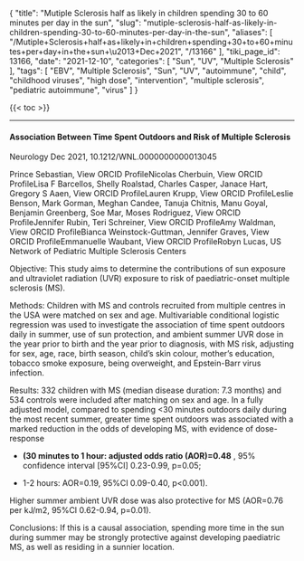 {
    "title": "Mutiple Sclerosis half as likely in children spending 30 to 60 minutes per day in the sun",
    "slug": "mutiple-sclerosis-half-as-likely-in-children-spending-30-to-60-minutes-per-day-in-the-sun",
    "aliases": [
        "/Mutiple+Sclerosis+half+as+likely+in+children+spending+30+to+60+minutes+per+day+in+the+sun+\u2013+Dec+2021",
        "/13166"
    ],
    "tiki_page_id": 13166,
    "date": "2021-12-10",
    "categories": [
        "Sun",
        "UV",
        "Multiple Sclerosis"
    ],
    "tags": [
        "EBV",
        "Multiple Sclerosis",
        "Sun",
        "UV",
        "autoimmune",
        "child",
        "childhood viruses",
        "high dose",
        "intervention",
        "multiple sclerosis",
        "pediatric autoimmune",
        "virus"
    ]
}


{{< toc >}}

---

#### Association Between Time Spent Outdoors and Risk of Multiple Sclerosis

Neurology Dec 2021, 10.1212/WNL.0000000000013045

Prince Sebastian,  View ORCID ProfileNicolas Cherbuin,  View ORCID ProfileLisa F Barcellos, Shelly Roalstad, Charles Casper, Janace Hart, Gregory S Aaen,  View ORCID ProfileLauren Krupp,  View ORCID ProfileLeslie Benson, Mark Gorman, Meghan Candee, Tanuja Chitnis, Manu Goyal, Benjamin Greenberg, Soe Mar, Moses Rodriguez,  View ORCID ProfileJennifer Rubin, Teri Schreiner,  View ORCID ProfileAmy Waldman,  View ORCID ProfileBianca Weinstock-Guttman, Jennifer Graves,  View ORCID ProfileEmmanuelle Waubant,  View ORCID ProfileRobyn Lucas, US Network of Pediatric Multiple Sclerosis Centers

Objective: This study aims to determine the contributions of sun exposure and ultraviolet radiation (UVR) exposure to risk of paediatric-onset multiple sclerosis (MS).

Methods: Children with MS and controls recruited from multiple centres in the USA were matched on sex and age. Multivariable conditional logistic regression was used to investigate the association of time spent outdoors daily in summer, use of sun protection, and ambient summer UVR dose in the year prior to birth and the year prior to diagnosis, with MS risk, adjusting for sex, age, race, birth season, child’s skin colour, mother’s education, tobacco smoke exposure, being overweight, and Epstein-Barr virus infection.

Results: 332 children with MS (median disease duration: 7.3 months) and 534 controls were included after matching on sex and age. In a fully adjusted model, compared to spending <30 minutes outdoors daily during the most recent summer, greater time spent outdoors was associated with a marked reduction in the odds of developing MS, with evidence of dose-response

*  **(30 minutes to 1 hour: adjusted odds ratio (AOR)=0.48** , 95% confidence interval <span>[95%CI]</span> 0.23-0.99, p=0.05; 

* 1-2 hours: AOR=0.19, 95%CI 0.09-0.40, p<0.001). 

Higher summer ambient UVR dose was also protective for MS (AOR=0.76 per kJ/m2, 95%CI 0.62-0.94, p=0.01).

Conclusions: If this is a causal association, spending more time in the sun during summer may be strongly protective against developing paediatric MS, as well as residing in a sunnier location.